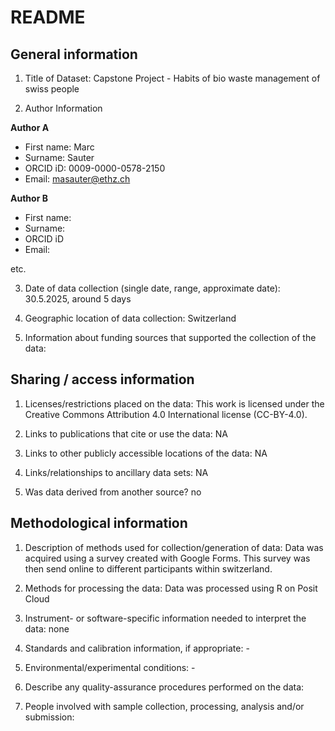 # README

## General information

1.  Title of Dataset:  Capstone Project - Habits of bio waste management of swiss people

2.  Author Information

**Author A**

- First name: Marc
- Surname: Sauter
- ORCID iD: 0009-0000-0578-2150
- Email: masauter@ethz.ch

**Author B**

- First name:
- Surname:
- ORCID iD
- Email:

etc.

3.  Date of data collection (single date, range, approximate date): 30.5.2025, around 5 days

4.  Geographic location of data collection: Switzerland

5.  Information about funding sources that supported the collection of
    the data: 

## Sharing / access information

1.  Licenses/restrictions placed on the data:  This work is licensed under the Creative Commons Attribution 4.0 International license (CC-BY-4.0).

2.  Links to publications that cite or use the data: NA

3.  Links to other publicly accessible locations of the data: NA

4.  Links/relationships to ancillary data sets: NA

5.  Was data derived from another source? no

## Methodological information

1.  Description of methods used for collection/generation of data: Data was acquired using a survey created with Google Forms. This survey was then send online to different participants within switzerland. 

2.  Methods for processing the data: Data was processed using R on Posit Cloud

3.  Instrument- or software-specific information needed to interpret the
    data: none

4.  Standards and calibration information, if appropriate: -

5.  Environmental/experimental conditions: -

6.  Describe any quality-assurance procedures performed on the data: 

7.  People involved with sample collection, processing, analysis and/or
    submission:

